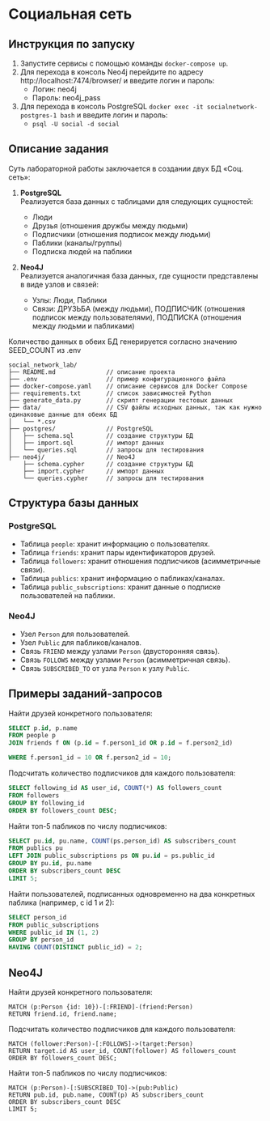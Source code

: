 # Социальная сеть

## Инструкция по запуску

1. Запустите сервисы с помощью команды `docker-compose up`.
2. Для перехода в консоль Neo4j перейдите по адресу http://localhost:7474/browser/ и введите логин и пароль:
   - Логин: neo4j
   - Пароль: neo4j_pass
3. Для перехода в консоль PostgreSQL `docker exec -it socialnetwork-postgres-1 bash` и введите логин и пароль:
   - `psql -U social -d social`
## Описание задания

Суть лабораторной работы заключается в создании двух БД «Соц. сеть»:

1. **PostgreSQL**  
   Реализуется база данных с таблицами для следующих сущностей:
    - Люди
    - Друзья (отношения дружбы между людьми)
    - Подписчики (отношения подписок между людьми)
    - Паблики (каналы/группы)
    - Подписка людей на паблики

2. **Neo4J**  
   Реализуется аналогичная база данных, где сущности представлены в виде узлов и связей:
    - Узлы: Люди, Паблики
    - Связи: ДРУЗЬБА (между людьми), ПОДПИСЧИК (отношения подписок между пользователями), ПОДПИСКА (отношения между людьми и пабликами)

Количество данных в обеих БД генерируется согласно значению SEED_COUNT из .env

```plaintext
social_network_lab/
├── README.md              // описание проекта
├── .env                   // пример конфигурационного файла
├── docker-compose.yaml    // описание сервисов для Docker Compose
├── requirements.txt       // список зависимостей Python
├── generate_data.py       // скрипт генерации тестовых данных
├── data/                  // CSV файлы исходных данных, так как нужно одинаковые данные для обеих БД
│   └── *.csv
├── postgres/              // PostgreSQL
│   ├── schema.sql         // создание структуры БД
│   ├── import.sql         // импорт данных
│   └── queries.sql        // запросы для тестирования
├── neo4j/                 // Neo4J
    ├── schema.cypher      // создание структуры БД
    ├── import.cypher      // импорт данных
    └── queries.cypher     // запросы для тестирования

```

## Структура базы данных

### PostgreSQL

- Таблица `people`: хранит информацию о пользователях.
- Таблица `friends`: хранит пары идентификаторов друзей.
- Таблица `followers`: хранит отношения подписчиков (асимметричные связи).
- Таблица `publics`: хранит информацию о пабликах/каналах.
- Таблица `public_subscriptions`: хранит данные о подписке пользователей на паблики.

### Neo4J

- Узел `Person` для пользователей.
- Узел `Public` для пабликов/каналов.
- Связь `FRIEND` между узлами `Person` (двусторонняя связь).
- Связь `FOLLOWS` между узлами `Person` (асимметричная связь).
- Связь `SUBSCRIBED_TO` от узла `Person` к узлу `Public`.

## Примеры заданий-запросов
Найти друзей конкретного пользователя:
```sql
SELECT p.id, p.name
FROM people p
JOIN friends f ON (p.id = f.person1_id OR p.id = f.person2_id)

WHERE f.person1_id = 10 OR f.person2_id = 10;
```

Подсчитать количество подписчиков для каждого пользователя:
```sql
SELECT following_id AS user_id, COUNT(*) AS followers_count
FROM followers
GROUP BY following_id
ORDER BY followers_count DESC;
```

Найти топ-5 пабликов по числу подписчиков:

```sql
SELECT pu.id, pu.name, COUNT(ps.person_id) AS subscribers_count
FROM publics pu
LEFT JOIN public_subscriptions ps ON pu.id = ps.public_id
GROUP BY pu.id, pu.name
ORDER BY subscribers_count DESC
LIMIT 5;
```

Найти пользователей, подписанных одновременно на два конкретных паблика (например, с id 1 и 2):
```sql
SELECT person_id
FROM public_subscriptions
WHERE public_id IN (1, 2)
GROUP BY person_id
HAVING COUNT(DISTINCT public_id) = 2;
```
## Neo4J
Найти друзей конкретного пользователя:
```cypher
MATCH (p:Person {id: 10})-[:FRIEND]-(friend:Person)
RETURN friend.id, friend.name;
```
Подсчитать количество подписчиков для каждого пользователя:

```cypher
MATCH (follower:Person)-[:FOLLOWS]->(target:Person)
RETURN target.id AS user_id, COUNT(follower) AS followers_count
ORDER BY followers_count DESC;
```
Найти топ-5 пабликов по числу подписчиков:
```cypher
MATCH (p:Person)-[:SUBSCRIBED_TO]->(pub:Public)
RETURN pub.id, pub.name, COUNT(p) AS subscribers_count
ORDER BY subscribers_count DESC
LIMIT 5;
```
